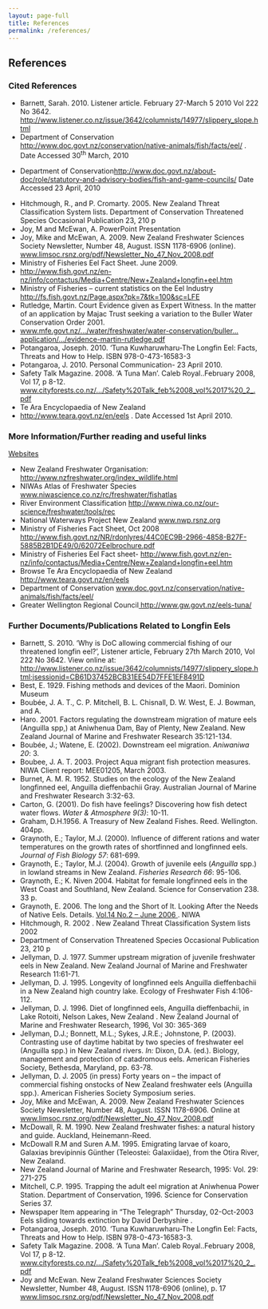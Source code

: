 ```yaml
---
layout: page-full
title: References
permalink: /references/
---
```


<div class="content fullwidth">
<h2 class="title">References</h2>

<h3>Cited References</h3>
<ul>
<li>Barnett, Sarah. 2010. Listener article. February 27-March 5 2010 Vol 222 No 3642. <span style="text-decoration: underline;">http://www.listener.co.nz/issue/3642/columnists/14977/slippery_slope.html</span></li>
<li>Department of Conservation<span style="text-decoration: underline;"> http://www.doc.govt.nz/conservation/native-animals/fish/facts/eel/</span> . Date Accessed 30<sup>th</sup> March, 2010</li>
</ul>
<ul>
<li>Department of Conservation<span style="text-decoration: underline;">http://www.doc.govt.nz/about-doc/role/statutory-and-advisory-bodies/fish-and-game-councils/</span> Date Accessed 23 April, 2010</li>
</ul>
<ul>
<li>Hitchmough, R., and P. Cromarty. 2005. New Zealand Threat Classification System lists. Department of Conservation Threatened Species Occasional Publication 23, 210 p</li>
<li>Joy, M and McEwan, A. PowerPoint Presentation</li>
<li>Joy, Mike and McEwan, A. 2009. New Zealand Freshwater Sciences Society Newsletter, Number 48, August. ISSN 1178-6906 (online). <span style="text-decoration: underline;">www.limsoc.rsnz.org/pdf/Newsletter_No_47_Nov_2008.pdf</span></li>
<li>Ministry of Fisheries Eel Fact Sheet. June 2009.</li>
<li><span style="text-decoration: underline;">http://www.fish.govt.nz/en-nz/info/contactus/Media+Centre/New+Zealand+longfin+eel.htm</span></li>
<li>Ministry of Fisheries – current statistics on the Eel Industry <span style="text-decoration: underline;">http://fs.fish.govt.nz/Page.aspx?pk=7&amp;tk=100&amp;sc=LFE</span></li>
<li>Rutledge, Martin. Court Evidence given as Expert Witness. In the matter of an application by Majac Trust seeking a variation to the Buller Water Conservation Order 2001.</li>
<li><span style="text-decoration: underline;">www.mfe.govt.nz/&#8230;/water/freshwater/water-conservation/buller&#8230;application/&#8230;/evidence-martin-rutledge.pdf</span></li>
<li>Potangaroa, Joseph. 2010. ‘Tuna Kuwharuwharu-The Longfin Eel: Facts, Threats and How to Help. ISBN 978-0-473-16583-3</li>
<li>Potangaroa, J. 2010. Personal Communication- 23 April 2010.</li>
<li>Safety Talk Magazine. 2008. ‘A Tuna Man’. Caleb Royal..February 2008, Vol 17, p 8-12. <span style="text-decoration: underline;">www.cityforests.co.nz/&#8230;/Safety%20Talk_feb%2008_vol%2017%20_2_.pdf</span></li>
<li>Te Ara Encyclopaedia of New Zealand</li>
<li><span style="text-decoration: underline;">http://www.teara.govt.nz/en/eels</span> . Date Accessed 1st April 2010.</li>
</ul>
<h3>More Information/Further reading and useful links</h3>
<p><span style="text-decoration: underline;">Websites</span></p>
<ul>
<li>New Zealand Freshwater Organisation: <span style="text-decoration: underline;">http://www.nzfreshwater.org/index_wildlife.html</span></li>
<li>NIWAs Atlas of Freshwater Species <span style="text-decoration: underline;">www.niwascience.co.nz/rc/freshwater/fishatlas</span></li>
<li>River Environment Classification <span style="text-decoration: underline;">http://www.niwa.co.nz/our-science/freshwater/tools/rec</span></li>
<li>National Waterways Project New Zealand <span style="text-decoration: underline;">www.nwp.rsnz.org</span></li>
<li>Ministry of Fisheries Fact Sheet, Oct 2008 <span style="text-decoration: underline;">http://www.fish.govt.nz/NR/rdonlyres/44C0EC9B-2966-4858-B27F-5885B2B1DE49/0/62072Eelbrochure.pdf</span></li>
<li>Ministry of Fisheries Eel Fact sheet- <span style="text-decoration: underline;">http://www.fish.govt.nz/en-nz/info/contactus/Media+Centre/New+Zealand+longfin+eel.htm</span></li>
<li>Browse Te Ara Encyclopaedia of New Zealand <span style="text-decoration: underline;">http://www.teara.govt.nz/en/eels</span></li>
<li>Department of Conservation <span style="text-decoration: underline;">www.doc.govt.nz/conservation/native-animals/fish/facts/eel/</span></li>
<li>Greater Wellington Regional Council<span style="text-decoration: underline;"> http://www.gw.govt.nz/eels-tuna/</span></li>
</ul>
<h3>Further Documents/Publications Related to Longfin Eels</h3>
<ul>
<li>Barnett, S. 2010. ‘Why is DoC allowing commercial fishing of our threatened longfin eel?’, Listener article, February 27th March 2010, Vol 222 No 3642. View online at: <span style="text-decoration: underline;">http://www.listener.co.nz/issue/3642/columnists/14977/slippery_slope.html;jsessionid=CB61D37452BCB31EE54D7FFE1EF8491D</span></li>
<li>Best, E. 1929. Fishing methods and devices of the Maori. Dominion Museum</li>
<li>Boubée, J. A. T., C. P. Mitchell, B. L. Chisnall, D. W. West, E. J. Bowman, and A.</li>
<li>Haro. 2001. Factors regulating the downstream migration of mature eels (Anguilla spp,) at Aniwhenua Dam, Bay of Plenty, New Zealand. New Zealand Journal of Marine and Freshwater Research 35:121-134.</li>
<li>Boubée, J.; Watene, E. (2002). Downstream eel migration. <em>Aniwaniwa 20</em>: 3.</li>
<li>Boubee, J. A. T. 2003. Project Aqua migrant fish protection measures. NIWA Client report: MEE01205, March 2003.</li>
<li>Burnet, A. M. R. 1952. Studies on the ecology of the New Zealand longfinned eel, Anguilla dieffenbachii Gray. Australian Journal of Marine and Freshwater Research 3:32-63.</li>
<li>Carton, G. (2001). Do fish have feelings? Discovering how fish detect water flows. <em>Water &amp; Atmosphere 9(3)</em>: 10-11.</li>
<li>Graham, D.H.1956. A Treasury of New Zealand Fishes. Reed. Wellington. 404pp.</li>
<li>Graynoth, E.; Taylor, M.J. (2000). Influence of different rations and water temperatures on the growth rates of shortfinned and longfinned eels. <em>Journal of Fish Biology 57</em>: 681-699.</li>
<li>Graynoth, E.; Taylor, M.J. (2004). Growth of juvenile eels (<em>Anguilla</em> spp.) in lowland streams in New Zealand. <em>Fisheries Research 66</em>: 95-106.</li>
<li>Graynoth, E.; K. Niven 2004. Habitat for female longfinned eels in the West Coast and Southland, New Zealand. Science for Conservation 238. 33 p.</li>
<li>Graynoth, E. 2006. The long and the Short of It. Looking After the Needs of Native Eels. Details. <span style="text-decoration: underline;">Vol.14 No.2 &#8211; June 2006 </span>. NIWA</li>
<li>Hitchmough, R. 2002 . New Zealand Threat Classification System lists 2002</li>
<li>Department of Conservation Threatened Species Occasional Publication 23, 210 p</li>
<li>Jellyman, D. J. 1977. Summer upstream migration of juvenile freshwater eels in New Zealand. New Zealand Journal of Marine and Freshwater Research 11:61-71.</li>
<li>Jellyman, D. J. 1995. Longevity of longfinned eels Anguilla dieffenbachii in a New Zealand high country lake. Ecology of Freshwater Fish 4:106-112.</li>
<li>Jellyman, D. J. 1996. Diet of longfinned eels, Anguilla dieffenbachii, in Lake Rotoiti, Nelson Lakes, New Zealand . New Zealand Journal of Marine and Freshwater Research, 1996, Vol 30: 365-369</li>
<li>Jellyman, D.J.; Bonnett, M.L.; Sykes, J.R.E.; Johnstone, P. (2003). Contrasting use of daytime habitat by two species of freshwater eel (Anguilla spp.) in New Zealand rivers. <em>In:</em> Dixon, D.A. (ed.). Biology, management and protection of catadromous eels. American Fisheries Society, Bethesda, Maryland, pp. 63-78.</li>
<li>Jellyman, D. J. 2005 (in press) Forty years on – the impact of commercial fishing onstocks of New Zealand freshwater eels (Anguilla spp.). American Fisheries Society Symposium series.</li>
<li>Joy, Mike and McEwan, A. 2009. New Zealand Freshwater Sciences Society Newsletter, Number 48, August. ISSN 1178-6906. Online at <span style="text-decoration: underline;">www.limsoc.rsnz.org/pdf/Newsletter_No_47_Nov_2008.pdf</span></li>
<li>McDowall, R. M. 1990. New Zealand freshwater fishes: a natural history and guide. Auckland, Heinemann-Reed.</li>
<li>McDowall R.M and Suren A.M. 1995. Emigrating larvae of koaro, Galaxias brevipinnis Günther (Teleostei: Galaxiidae), from the Otira River, New Zealand.</li>
<li>New Zealand Journal of Marine and Freshwater Research, 1995: Vol. 29: 271-275</li>
<li>Mitchell, C.P. 1995. Trapping the adult eel migration at Aniwhenua Power Station. Department of Conservation, 1996. Science for Conservation Series 37.</li>
<li>Newspaper Item appearing in “The Telegraph” Thursday, 02-Oct-2003 Eels sliding towards extinction by David Derbyshire .</li>
<li>Potangaroa, Joseph. 2010. ‘Tuna Kuwharuwharu-The Longfin Eel: Facts, Threats and How to Help. ISBN 978-0-473-16583-3.</li>
<li>Safety Talk Magazine. 2008. ‘A Tuna Man’. Caleb Royal..February 2008, Vol 17, p 8-12. <span style="text-decoration: underline;">www.cityforests.co.nz/&#8230;/Safety%20Talk_feb%2008_vol%2017%20_2_.pdf</span></li>
<li>Joy and McEwan. New Zealand Freshwater Sciences Society Newsletter, Number 48, August. ISSN 1178-6906 (online), p. 17 <span style="text-decoration: underline;">www.limsoc.rsnz.org/pdf/Newsletter_No_47_Nov_2008.pdf</span></li>
</ul>